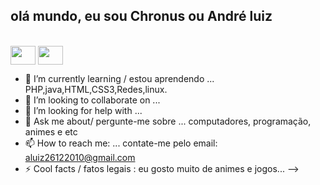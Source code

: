 ## olá mundo, eu sou Chronus ou André luiz
<div style="display: inline_block"><br>
  <img align="center"  height="30" width="40" src="https://raw.githubusercontent.com/devicons/devicon/master/icons/javascript/javascript-plain .svg">
  <img align="center"  height="30" width="40" src="https://raw.githubusercontent.com/devicons/devicon/master/icons/typescript/typescript-plain .svg">

- 🌱 I’m currently learning / estou aprendendo ... PHP,java,HTML,CSS3,Redes,linux.
- 👯 I’m looking to collaborate on ...
- 🤔 I’m looking for help with ...
- 💬 Ask me about/ pergunte-me sobre ... computadores, programação, animes e etc 
- 📫 How to reach me: ... contate-me pelo email: aluiz26122010@gmail.com
- ⚡ Cool facts / fatos legais : eu gosto muito de animes e jogos...
-->
